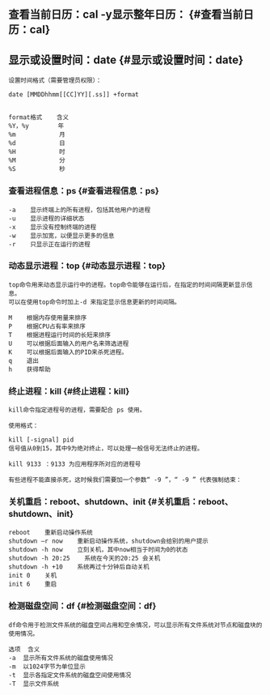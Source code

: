 ## 查看当前日历：cal   -y显示整年日历： {#查看当前日历：cal}

## 显示或设置时间：date {#显示或设置时间：date}

```
设置时间格式（需要管理员权限）：

date [MMDDhhmm[[CC]YY][.ss]] +format


format格式    含义
%Y，%y        年
%m            月
%d            日
%H            时
%M            分
%S            秒
```

### 查看进程信息：ps {#查看进程信息：ps}

```
-a    显示终端上的所有进程，包括其他用户的进程
-u    显示进程的详细状态
-x    显示没有控制终端的进程
-w    显示加宽，以便显示更多的信息
-r    只显示正在运行的进程
```

### 动态显示进程：top {#动态显示进程：top}

```
top命令用来动态显示运行中的进程。top命令能够在运行后，在指定的时间间隔更新显示信息。
可以在使用top命令时加上-d 来指定显示信息更新的时间间隔。

M    根据内存使用量来排序
P    根据CPU占有率来排序
T    根据进程运行时间的长短来排序
U    可以根据后面输入的用户名来筛选进程
K    可以根据后面输入的PID来杀死进程。
q    退出
h    获得帮助
```

### 终止进程：kill {#终止进程：kill}

```
kill命令指定进程号的进程，需要配合 ps 使用。

使用格式：

kill [-signal] pid
信号值从0到15，其中9为绝对终止，可以处理一般信号无法终止的进程。

kill 9133 ：9133 为应用程序所对应的进程号

有些进程不能直接杀死，这时候我们需要加一个参数“ -9 ”，“ -9 ” 代表强制结束：
```

### 关机重启：reboot、shutdown、init {#关机重启：reboot、shutdown、init}

```
reboot    重新启动操作系统
shutdown –r now    重新启动操作系统，shutdown会给别的用户提示
shutdown -h now    立刻关机，其中now相当于时间为0的状态
shutdown -h 20:25    系统在今天的20:25 会关机
shutdown -h +10    系统再过十分钟后自动关机
init 0    关机
init 6    重启
```

### 检测磁盘空间：df {#检测磁盘空间：df}

```
df命令用于检测文件系统的磁盘空间占用和空余情况，可以显示所有文件系统对节点和磁盘块的使用情况。

选项	含义
-a	显示所有文件系统的磁盘使用情况
-m	以1024字节为单位显示
-t	显示各指定文件系统的磁盘空间使用情况
-T	显示文件系统
```




